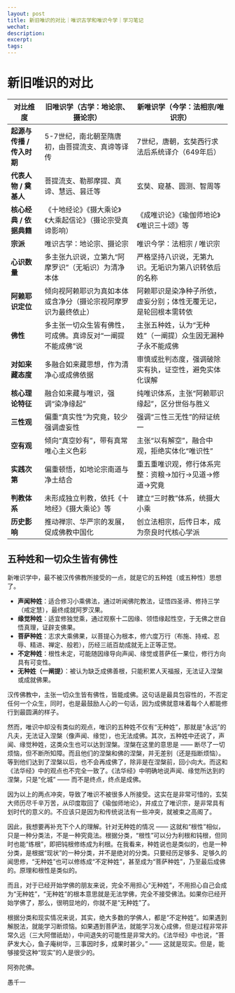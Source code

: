 ```yaml
---
layout: post
title: 新旧唯识的对比｜唯识古学和唯识今学｜学习笔记
wechat: 
description: 
excerpt: 
tags:
---
```


# 新旧唯识的对比

| **对比维度**       | **旧唯识学（古学：地论宗、摄论宗）**                          | **新唯识学（今学：法相宗/唯识宗）**                          |
|--------------------|-------------------------------------------------------------|-------------------------------------------------------------|
| **起源与传播 / 传入时期** | 5-7世纪，南北朝至隋唐初，由菩提流支、真谛等译传                          | 7世纪，唐朝，玄奘西行求法后系统译介（649年后）              |
| **代表人物 / 奠基人**   | 菩提流支、勒那摩提、真谛、慧远、昙迁等                                  | 玄奘、窥基、圆测、智周等                                      |
| **核心经典 / 依据典籍** | 《十地经论》《摄大乘论》《大乘起信论》（摄论宗受真谛影响）             | 《成唯识论》《瑜伽师地论》《唯识三十颂》等                   |
| **宗派**             | 唯识古学：地论宗、摄论宗                                       | 唯识今学：法相宗 / 唯识宗                                     |
| **心识数量**         | 多主张九识说，立第九“阿摩罗识”（无垢识）为清净本体                   | 严格坚持八识说，无第九识。无垢识为第八识转依后的名称         |
| **阿赖耶识定位**     | 倾向视阿赖耶识为真如本体或含净分（摄论宗视阿摩罗识为最终依止）          | 阿赖耶识是染净种子所依，虚妄分别；体性无覆无记，是轮回根本需转依 |
| **佛性**             | 多主张一切众生皆有佛性，可成佛。真谛反对“一阐提不能成佛”说              | 主张五种姓，认为“无种姓”（一阐提）众生因无漏种子永不能成佛   |
| **对如来藏态度**     | 多融合如来藏思想，作为清净心或成佛依据                                 | 审慎或批判态度，强调破除实有执，证空性，避免实体化误解       |
| **核心理论特征**     | 融合如来藏与唯识，强调“染净缘起”                                       | 纯唯识体系，主张“阿赖耶识缘起”，区分世俗与胜义                  |
| **三性观**           | 偏重“真实性”为究竟，较少强调虚妄性                                   | 强调“三性三无性”的辩证统一                                  |
| **空有观**           | 倾向“真空妙有”，带有真常唯心主义色彩                                 | 主张“以有解空”，融合中观，拒绝实体化“唯识性”                   |
| **实践次第**         | 偏重顿悟，如地论宗南道与净土结合                                     | 重五重唯识观，修行体系完整：资粮→加行→见道→修道→究竟         |
| **判教体系**         | 未形成独立判教，依托《十地经》《摄大乘论》等                          | 建立“三时教”体系，统摄大小乘                                  |
| **历史影响**         | 推动禅宗、华严宗的发展，促成佛教中国化                               | 创立法相宗，后传日本，成为奈良时代核心学派                     |

## 五种姓和一切众生皆有佛性

新唯识学中，最不被汉传佛教所接受的一点，就是它的五种姓（或五种性）思想了。

* **声闻种姓**：适合修习小乘佛法，通过听闻佛陀教法，证悟四圣谛、修持三学（戒定慧），最终成就阿罗汉果。
* **缘觉种姓**：适宜修独觉乘，通过观察十二因缘、领悟缘起性空，于无佛之世自悟真理，证辟支佛果。
* **菩萨种姓**：志求大乘佛果，以菩提心为根本，修六度万行（布施、持戒、忍辱、精进、禅定、般若），历经三祇百劫成就无上正等正觉。
* **不定种姓**：根性未定，可能随因缘导向声闻、缘觉或菩萨任一果位，修行方向具有可变性。
* **无种姓（一阐提）**：被认为缺乏成佛善根，只能积累人天福报，无法证入涅槃或成就佛果。

汉传佛教中，主张一切众生皆有佛性，皆能成佛。这句话是最具包容性的，不否定任何一个众生，同时，也是最鼓励人心的一句话，因为成佛就意味着每个人都能修行到最圆满的样子。

然而，唯识中却没有类似的观点，唯识的五种姓不仅有“无种姓”，那就是“永远”的凡夫，无法证入涅槃（像声闻、缘觉），也无法成佛。其次，五种姓中还说了，声闻、缘觉种姓，这类众生也可以达到涅槃。涅槃在这里的意思是 —— 断尽了一切烦恼，但不断所知障。而且他们的涅槃和佛的涅槃，并无差别（还是指断烦恼）。等到他们达到了涅槃以后，也不会再成佛了，除非是在涅槃前，回小向大。而这和《法华经》中的观点也不完全一致了。《法华经》中明确地说声闻、缘觉所达到的涅槃，只是“化城” —— 而不是终点，终点是成佛。

因为以上的两点冲突，导致了唯识不被很多人所接受。这实在是非常可惜的，玄奘大师历尽千辛万苦，从印度取回了《瑜伽师地论》，并成立了唯识宗，是非常具有划时代的意义的。不应该只是因为和传统说法有一些冲突，就被束之高阁了。

因此，我想要再补充下个人的理解。针对无种姓的情况 —— 这就和“根性”相似，只是一种分类法，不是一种究竟法。根据分类，“根性”可以分为利根和钝根，但同时也能“练根”，即把钝根修练成为利根。在我看来，种姓说也是类似的，也是一种分类，是根据“现状”的一种分类，并不是绝对的分类。只要经历足够多、足够久的闻思修，“无种姓”也可以修练成“不定种姓”，甚至成为“菩萨种姓”，乃至最后成佛的。原理和根性是类似的。

而且，对于已经开始学佛的朋友来说，完全不用担心“无种姓”，不用担心自己会成为“无种姓”，“无种姓”的根本意思就是无法学佛，完全不接受佛法。如果你已经开始学佛了，那么，很明显地的，你就不是“无种姓”了。

根据分类和现实情况来说，其实，绝大多数的学佛人，都是“不定种姓”。如果遇到解脱法，就能学习断烦恼。如果遇到菩萨法，就能学习发心成佛，但是过程非常非常久远（三大阿僧祇劫），中间退失的可能性是非常大的。《法华经》中也说，“菩萨发大心，鱼子庵树华，三事因时多，成果时甚少。” —— 这就是现实。但是，能够接受这种“现实”的人是很少的。


阿弥陀佛。

愚千一

